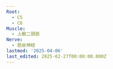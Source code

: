 ```yaml
---
Root:
  - C5
  - C6
Muscle:
  - 上腕二頭筋
Nerve:
  - 筋皮神経
lastmod: '2025-04-06'
last_edited: 2025-02-27T00:00:00.000Z
---
```



